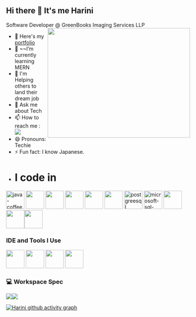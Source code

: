 ## Hi there 👋 It's me Harini

Software Developer @ GreenBooks Imaging Services LLP
<img align="right" width="390" height="300" src="">
- 🔭 Here's my [portfolio](https://github.com/harininh/hariportfolio.git)                                                 
- 🌱 ~~I’m currently learning MERN 
- 🤔 I'm Helping others to land their dream job
- 💬 Ask me about Tech
- 📫 How to reach me :
<br /> [<img src="https://img.shields.io/badge/LinkedIn-0077B5?style=for-the-badge&logo=linkedin&logoColor=white" />](https://www.linkedin.com/in/harini-natarajan-nov19)
- 😄 Pronouns: Techie
- ⚡ Fun fact: I know Japanese.
- # I code in
<img height="50" width="50" src="https://img.icons8.com/color/48/java-coffee-cup-logo--v1.png" alt="java-coffee-cup-logo--v1" /> <img height="50" width="50" src="https://img.icons8.com/color/48/000000/html-5.png" /> <img height="50" width="50" src="https://img.icons8.com/color/48/000000/css3.png" /> <img height="50" width="50" src="https://img.icons8.com/color/48/000000/bootstrap.png" /> <img height="50" width="50" src="https://img.icons8.com/color/48/000000/javascript.png"/> <img height="50" width="50" src="https://img.icons8.com/color/48/000000/react-native.png"/> <img height="50" width="50" src="https://img.icons8.com/color/48/postgreesql.png" alt="postgreesql"/> <img width="50" height="50" src="https://img.icons8.com/color/48/microsoft-sql-server.png" alt="microsoft-sql-server"/> <img height="50" width="50" src="https://img.icons8.com/color/48/000000/mysql-logo.png"/><img width="50" height="50" src="https://img.icons8.com/color/48/tomcat.png"/><img width="50" height="50" src="https://img.icons8.com/color/48/spring-logo.png"/> 
### IDE and Tools I Use
<img height="50" width="50" src="https://img.icons8.com/color/48/000000/visual-studio-code-2019.png"/> <img height="50" width="50" src="https://img.icons8.com/office/40/java-eclipse.png"/> <img height="50" width="50" src="https://img.icons8.com/color/50/000000/git.png"/> <img height="50" width="50" src="https://img.icons8.com/officel/80/spring-logo.png"/> 
### 💻 Workspace Spec
<img src="https://img.shields.io/badge/Ubuntu-E95420?style=for-the-badge&logo=ubuntu&logoColor=white"><img src="https://img.shields.io/badge/Windows-0078D6?style=for-the-badge&logo=windows&logoColor=white"/> 

[![Harini github activity graph](https://github-readme-activity-graph.vercel.app/graph?username=Harini&bg_color=000000&color=ffffff&line=43ea0f&point=ffffff&area=true&hide_border=true)](https://github.com/ashutosh00710/github-readme-activity-graph)
